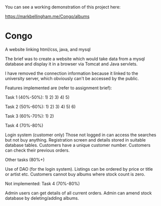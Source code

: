 You can see a working demonstration of this project here:

https://markbellingham.me/Congo/albums

# Congo

A website linking html/css, java, and mysql

The brief was to create a website which would take data from a mysql database and display it in a browser via Tomcat and Java servlets.

I have removed the connection information because it linked to the university server, which obviously can't be accessed by the public.

Features implemented are (refer to assignment brief):

Task 1 (40%-50%): 1) 2) 3) 4) 5)

Task 2 (50%-60%): 1) 2) 3) 4) 5) 6)

Task 3 (60%-70%): 1) 2)

Task 4 (70%-80%)

Login system (customer only)
Those not logged in can access the searches but not buy anything.
Registration screen and details stored in suitable database tables.
Customers have a unique customer number.
Customers can check their previous orders.

Other tasks (80%+)

Use of DAO (for the login system).
Listings can be ordered by price or title or artist etc.
Customers cannot buy albums where stock count is zero.

Not implemented: Task 4 (70%-80%)

Admin users can get details of all current orders.
Admin can amend stock database by deleting/adding albums.

